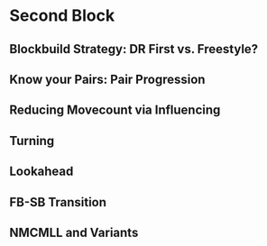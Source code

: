 # Second Block


## Blockbuild Strategy: DR First vs. Freestyle?


## Know your Pairs: Pair Progression


## Reducing Movecount via Influencing


## Turning


## Lookahead


## FB-SB Transition


## NMCMLL and Variants